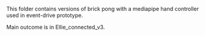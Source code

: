 This folder contains versions of brick pong with a mediapipe hand controller used in event-drive prototype. 

Main outcome is in Ellie_connected_v3.